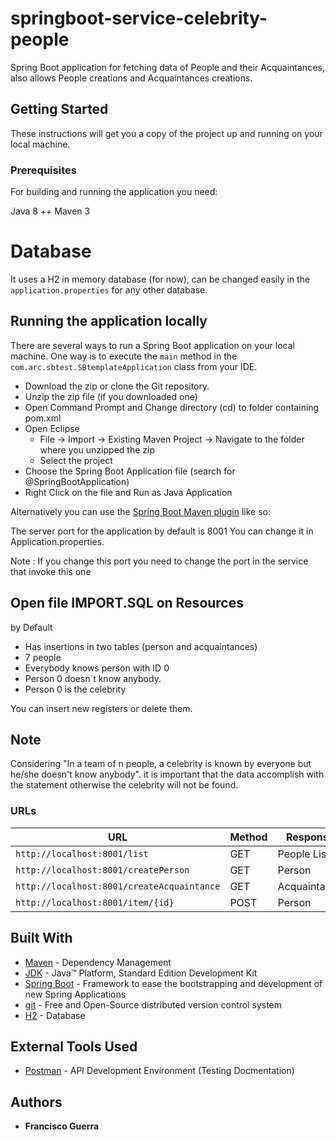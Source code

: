 # springboot-service-celebrity-people

Spring Boot application for fetching data of People and their Acquaintances, also allows People creations and Acquaintances creations.

## Getting Started

These instructions will get you a copy of the project up and running on your local machine.

### Prerequisites

For building and running the application you need:

Java 8 ++
Maven 3

# Database

It uses a H2 in memory database (for now), can be changed easily in the `application.properties` for any other database.

## Running the application locally

There are several ways to run a Spring Boot application on your local machine. One way is to execute the `main` method in the `com.arc.sbtest.SBtemplateApplication` class from your IDE.

- Download the zip or clone the Git repository.
- Unzip the zip file (if you downloaded one)
- Open Command Prompt and Change directory (cd) to folder containing pom.xml
- Open Eclipse 
   - File -> Import -> Existing Maven Project -> Navigate to the folder where you unzipped the zip
   - Select the project
- Choose the Spring Boot Application file (search for @SpringBootApplication)
- Right Click on the file and Run as Java Application

Alternatively you can use the [Spring Boot Maven plugin](https://docs.spring.io/spring-boot/docs/current/reference/html/build-tool-plugins-maven-plugin.html) like so:

The server port for the application by default is 8001
You can change it in Application.properties.

Note : If you change this port you need to change the port in the service that invoke this one 

## Open file IMPORT.SQL on Resources

by Default
 - Has insertions in two tables (person and acquaintances)
 - 7 people
 - Everybody knows person with ID 0
 - Person 0 doesn´t know anybody.
 - Person 0 is the celebrity
 
You can insert new registers or delete them.

## Note 

Considering "In a team of n people, a celebrity is known by everyone but he/she doesn't know anybody".
it is important that the data accomplish with the statement otherwise the celebrity will not be found.

### URLs

|  URL |  Method | Response |
|----------|--------------|--------------|
|`http://localhost:8001/list`                           | GET | People List|
|`http://localhost:8001/createPerson`                           | GET | Person|
|`http://localhost:8001/createAcquaintance`                           | GET | Acquaintance|
|`http://localhost:8001/item/{id}`                           | POST | Person|


## Built With

* 	[Maven](https://maven.apache.org/) - Dependency Management
* 	[JDK](http://www.oracle.com/technetwork/java/javase/downloads/jdk8-downloads-2133151.html) - Java™ Platform, Standard Edition Development Kit 
* 	[Spring Boot](https://spring.io/projects/spring-boot) - Framework to ease the bootstrapping and development of new Spring Applications
* 	[git](https://git-scm.com/) - Free and Open-Source distributed version control system 
* 	[H2](https://www.h2database.com/) - Database

## External Tools Used

* [Postman](https://www.getpostman.com/) - API Development Environment (Testing Docmentation)

## Authors

* **Francisco Guerra** 